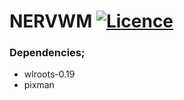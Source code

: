 # NERVWM [![Licence](https://img.shields.io/badge/License-BSD-red.svg)](LICENSE)

### Dependencies;

* wlroots-0.19
* pixman
